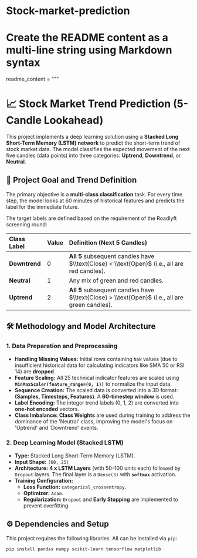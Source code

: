 # Stock-market-prediction
# Create the README content as a multi-line string using Markdown syntax
readme_content = """
# 📈 Stock Market Trend Prediction (5-Candle Lookahead)

This project implements a deep learning solution using a **Stacked Long Short-Term Memory (LSTM) network** to predict the short-term trend of stock market data. The model classifies the expected movement of the next five candles (data points) into three categories: **Uptrend**, **Downtrend**, or **Neutral**.

## 🎯 Project Goal and Trend Definition

The primary objective is a **multi-class classification** task. For every time step, the model looks at 60 minutes of historical features and predicts the label for the immediate future.

The target labels are defined based on the requirement of the Roadlyft screening round:

| Class Label | Value | Definition (Next 5 Candles) |
| :--- | :--- | :--- |
| **Downtrend** | 0 | **All 5** subsequent candles have $\\text{Close} < \\text{Open}$ (i.e., all are red candles). |
| **Neutral** | 1 | Any mix of green and red candles. |
| **Uptrend** | 2 | **All 5** subsequent candles have $\\text{Close} > \\text{Open}$ (i.e., all are green candles). |

## 🛠️ Methodology and Model Architecture

### 1. Data Preparation and Preprocessing

* **Handling Missing Values:** Initial rows containing `NaN` values (due to insufficient historical data for calculating indicators like SMA 50 or RSI 14) are **dropped**.
* **Feature Scaling:** All 25 technical indicator features are scaled using **`MinMaxScaler(feature_range=(0, 1))`** to normalize the input data.
* **Sequence Creation:** The scaled data is converted into a 3D format: **(Samples, Timesteps, Features)**. A **60-timestep window** is used.
* **Label Encoding:** The integer trend labels (0, 1, 2) are converted into **one-hot encoded** vectors.
* **Class Imbalance:** **Class Weights** are used during training to address the dominance of the 'Neutral' class, improving the model's focus on 'Uptrend' and 'Downtrend' events.

### 2. Deep Learning Model (Stacked LSTM)

* **Type:** Stacked Long Short-Term Memory (LSTM).
* **Input Shape:** `(60, 25)`
* **Architecture:** **4 x LSTM Layers** (with 50-100 units each) followed by `Dropout` layers. The final layer is a `Dense(3)` with **`softmax`** activation.
* **Training Configuration:**
    * **Loss Function:** `categorical_crossentropy`.
    * **Optimizer:** `Adam`.
    * **Regularization:** `Dropout` and **Early Stopping** are implemented to prevent overfitting.

## ⚙️ Dependencies and Setup

This project requires the following libraries. All can be installed via `pip`:

```bash
pip install pandas numpy scikit-learn tensorflow matplotlib

